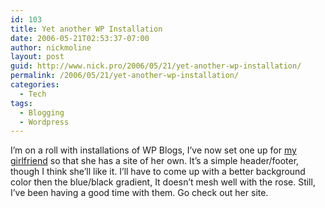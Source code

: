 ```yaml
---
id: 103
title: Yet another WP Installation
date: 2006-05-21T02:53:37-07:00
author: nickmoline
layout: post
guid: http://www.nick.pro/2006/05/21/yet-another-wp-installation/
permalink: /2006/05/21/yet-another-wp-installation/
categories:
  - Tech
tags:
  - Blogging
  - Wordpress
---
```

I&#8217;m on a roll with installations of WP Blogs, I&#8217;ve now set one up for [my girlfriend](http://www.barbara.pro/) so that she has a site of her own. It&#8217;s a simple header/footer, though I think she&#8217;ll like it. I&#8217;ll have to come up with a better background color then the blue/black gradient, It doesn&#8217;t mesh well with the rose. Still, I&#8217;ve been having a good time with them. Go check out her site.